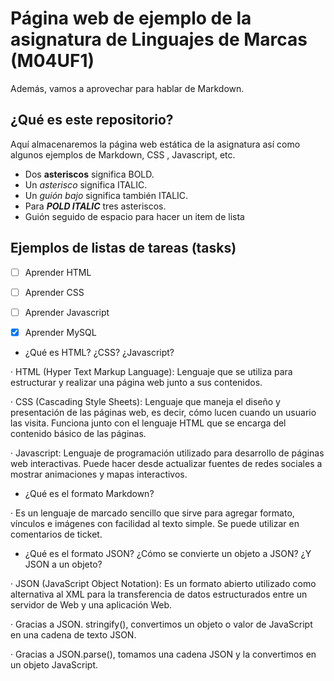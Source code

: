 # Página web de ejemplo de la asignatura de Linguajes de Marcas (M04UF1)

Además, vamos a aprovechar para hablar de Markdown.

## ¿Qué es este repositorio?

Aquí almacenaremos la página web estática de la asignatura así como algunos ejemplos de Markdown, CSS , Javascript, etc.

- Dos **asteriscos** significa BOLD.
- Un *asterisco* significa ITALIC.
- Un _guión bajo_ significa también ITALIC.
- Para ***POLD ITALIC*** tres asteriscos.
- Guión seguido de espacio para hacer un item de lista

## Ejemplos de listas de tareas (tasks)

- [ ] Aprender HTML
- [ ] Aprender CSS
- [ ] Aprender Javascript
- [x] Aprender MySQL


- ¿Qué es HTML? ¿CSS? ¿Javascript?

 · HTML (Hyper Text Markup Language): Lenguaje que se utiliza para estructurar y realizar una página web junto a sus contenidos.
 
 · CSS (Cascading Style Sheets): Lenguaje que maneja el diseño y presentación de las páginas web, es decir, cómo lucen cuando un usuario las visita. Funciona junto con el lenguaje HTML que se encarga del contenido básico de las páginas.
 
 · Javascript: Lenguaje de programación utilizado para desarrollo de páginas web interactivas. Puede hacer desde actualizar fuentes de redes sociales a mostrar animaciones y mapas interactivos.

- ¿Qué es el formato Markdown?

 · Es un lenguaje de marcado sencillo que sirve para agregar formato, vínculos e imágenes con facilidad al texto simple. Se puede utilizar en comentarios de ticket.

- ¿Qué es el formato JSON? ¿Cómo se convierte un objeto a JSON? ¿Y JSON a un objeto?

 · JSON (JavaScript Object Notation): Es un formato abierto utilizado como alternativa al XML para la transferencia de datos estructurados entre un servidor de Web y una aplicación Web.
 
 · Gracias a JSON. stringify(), convertimos un objeto o valor de JavaScript en una cadena de texto JSON.

 · Gracias a JSON.parse(), tomamos una cadena JSON y la convertimos en un objeto JavaScript.
